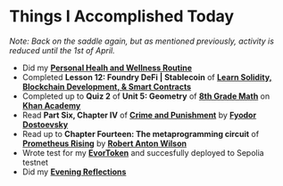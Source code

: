 # Things I Accomplished Today

_Note: Back on the saddle again, but as mentioned previously, activity is reduced until the 1st of April._

- Did my **[Personal Healh and Wellness Routine](../../routines/2024/personal-health-and-wellness-routine/personal-health-and-wellness-routine-2024-week-13)**
- Completed **Lesson 12: Foundry DeFi | Stablecoin** of **[Learn Solidity, Blockchain Development, & Smart Contracts](https://www.youtube.com/watch?v=umepbfKp5rI)**
- Completed up to **Quiz 2** of **Unit 5: Geometry** of **[8th Grade Math](https://www.khanacademy.org/math/cc-eighth-grade-math)** on **[Khan Academy](https://www.khanacademy.org)**
- Read **Part Six, Chapter IV** of **[Crime and Punishment](https://www.goodreads.com/book/show/7144.Crime_and_Punishment)** by **[Fyodor Dostoevsky](https://www.goodreads.com/author/show/3137322.Fyodor_Dostoevsky)**
- Read up to **Chapter Fourteen: The metaprogramming circuit** of **[Prometheus Rising](https://www.goodreads.com/book/show/28597.Prometheus_Rising)** by **[Robert Anton Wilson](https://www.goodreads.com/author/show/2918.Robert_Anton_Wilson)**
- Wrote test for my **[EvorToken](https://github.com/evorhard/EvorToken)** and succesfully deployed to Sepolia testnet
- Did my **[Evening Reflections](../../routines/evening-reflections.md)**

